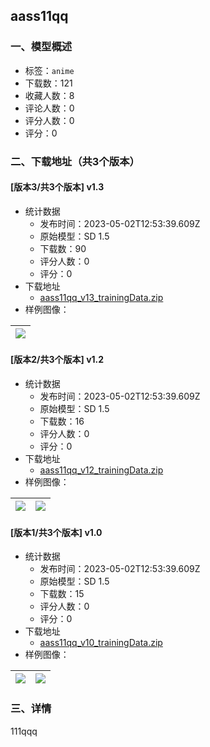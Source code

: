 ## aass11qq
### 一、模型概述

- 标签：`anime`
- 下载数：121
- 收藏人数：8
- 评论人数：0
- 评分人数：0
- 评分：0

### 二、下载地址（共3个版本）

#### [版本3/共3个版本] v1.3

- 统计数据
  - 发布时间：2023-05-02T12:53:39.609Z
  - 原始模型：SD 1.5
  - 下载数：90
  - 评分人数：0
  - 评分：0
- 下载地址
  - [aass11qq_v13_trainingData.zip](https://civitai.com/api/download/models/60517)
- 样例图像：

| <img src="https://image.civitai.com/xG1nkqKTMzGDvpLrqFT7WA/02b6fb06-a974-42bc-ba76-23ce5222ab51/width=450/674664.jpeg" /> |
| ---- |

#### [版本2/共3个版本] v1.2

- 统计数据
  - 发布时间：2023-05-02T12:53:39.609Z
  - 原始模型：SD 1.5
  - 下载数：16
  - 评分人数：0
  - 评分：0
- 下载地址
  - [aass11qq_v12_trainingData.zip](https://civitai.com/api/download/models/60514)
- 样例图像：

| <img src="https://image.civitai.com/xG1nkqKTMzGDvpLrqFT7WA/e27b3ec4-ce99-4e89-29ff-166de42b2000/width=450/661549.jpeg" /> | <img src="https://image.civitai.com/xG1nkqKTMzGDvpLrqFT7WA/d78cef12-1a57-4fff-8ed2-10a0a18b7290/width=450/674651.jpeg" /> |
| ---- | ---- |

#### [版本1/共3个版本] v1.0

- 统计数据
  - 发布时间：2023-05-02T12:53:39.609Z
  - 原始模型：SD 1.5
  - 下载数：15
  - 评分人数：0
  - 评分：0
- 下载地址
  - [aass11qq_v10_trainingData.zip](https://civitai.com/api/download/models/52919)
- 样例图像：

| <img src="https://image.civitai.com/xG1nkqKTMzGDvpLrqFT7WA/bca8dc4f-bb2b-4e0d-3a72-aad6f573c200/width=450/661478.jpeg" /> | <img src="https://image.civitai.com/xG1nkqKTMzGDvpLrqFT7WA/65707535-21e4-4b2e-71e7-213d1b328800/width=450/661482.jpeg" /> |
| ---- | ---- |


### 三、详情
<p>111qqq</p>